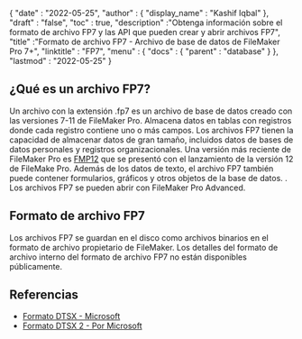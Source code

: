 {
  "date" : "2022-05-25",
  "author" : {
    "display_name" : "Kashif Iqbal"
},
  "draft" : "false",
  "toc" : true,
  "description" :"Obtenga información sobre el formato de archivo FP7 y las API que pueden crear y abrir archivos FP7",
  "title" :"Formato de archivo FP7 - Archivo de base de datos de FileMaker Pro 7+",
  "linktitle" : "FP7",
  "menu" : {
    "docs" : {
      "parent" : "database"
}
},
  "lastmod" : "2022-05-25"
}

## ¿Qué es un archivo FP7?

Un archivo con la extensión .fp7 es un archivo de base de datos creado con las versiones 7-11 de FileMaker Pro. Almacena datos en tablas con registros donde cada registro contiene uno o más campos. Los archivos FP7 tienen la capacidad de almacenar datos de gran tamaño, incluidos datos de bases de datos personales y registros organizacionales. Una versión más reciente de FileMaker Pro es [FMP12](/es/database/fmp12/) que se presentó con el lanzamiento de la versión 12 de FileMake Pro. Además de los datos de texto, el archivo FP7 también puede contener formularios, gráficos y otros objetos de la base de datos. . Los archivos FP7 se pueden abrir con FileMaker Pro Advanced.

## Formato de archivo FP7

Los archivos FP7 se guardan en el disco como archivos binarios en el formato de archivo propietario de FileMaker. Los detalles del formato de archivo interno del formato de archivo FP7 no están disponibles públicamente.

## Referencias

* [Formato DTSX - Microsoft](https://learn.microsoft.com/en-us/openspecs/sql_data_portability/ms-dtsx/235600e9-0c13-4b5b-a388-aa3c65aec1dd)
* [Formato DTSX 2 - Por Microsoft](https://learn.microsoft.com/en-us/openspecs/sql_data_portability/ms-dtsx2/fb216aa4-62ab-41c8-a6d5-5b1002739d21)

